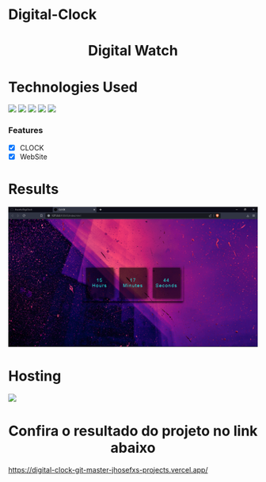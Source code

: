 # Digital-Clock

<h1 align="center">Digital Watch</h1>

# Technologies Used
<img src ="https://img.shields.io/badge/HTML-239120?style=for-the-badge&logo=html5&logoColor=white"/>
<img src= "https://img.shields.io/badge/CSS-239120?&style=for-the-badge&logo=css3&logoColor=white"/>
<img src="https://img.shields.io/badge/JavaScript-323330?style=for-the-badge&logo=javascript&logoColor=F7DF1E"/>
<img src ="https://img.shields.io/badge/Linux-FCC624?style=for-the-badge&logo=linux&logoColor=black"/>
<img src ="https://img.shields.io/badge/Ubuntu-E95420?style=for-the-badge&logo=ubuntu&logoColor=white"/>

### Features

- [x] CLOCK
- [x] WebSite

# Results
<img src="https://github.com/Jhosefx/Digital-Clock/blob/master/Git/Resultado.png"/>

# Hosting
<img src="https://img.shields.io/badge/Vercel-000000?style=for-the-badge&logo=vercel&logoColor=white"/>

<h1  align="center">Confira o resultado do projeto no link abaixo</h1>

https://digital-clock-git-master-jhosefxs-projects.vercel.app/

